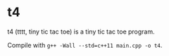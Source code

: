 # t4

t4 (tttt, tiny tic tac toe) is a tiny tic tac toe program.

Compile with `g++ -Wall --std=c++11 main.cpp -o t4`.

